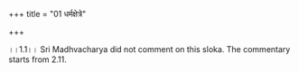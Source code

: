 +++
title = "01 धर्मक्षेत्रे"

+++
  
।।1.1।। Sri Madhvacharya did not comment on this sloka. The commentary
starts from 2.11.  
  

